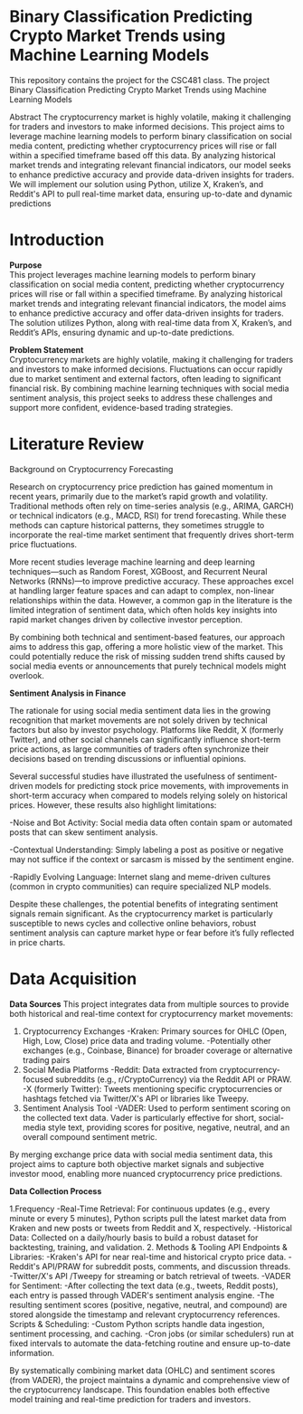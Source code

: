# Binary Classification Predicting Crypto Market Trends using Machine Learning Models
This repository contains the project for the CSC481 class. The project Binary Classification Predicting Crypto Market Trends using Machine Learning Models

Abstract
The cryptocurrency market is highly volatile, making it challenging for traders and investors to make informed decisions. This project aims to leverage machine learning models to perform binary classification on social media content, predicting whether cryptocurrency prices will rise or fall within a specified timeframe based off this data. By analyzing historical market trends and integrating relevant financial indicators, our model seeks to enhance predictive accuracy and provide data-driven insights for traders. We will implement our solution using Python, utilize X, Kraken’s, and Reddit's API to pull real-time market data, ensuring up-to-date and dynamic predictions
# Introduction

**Purpose**  
This project leverages machine learning models to perform binary classification on social media content, predicting whether cryptocurrency prices will rise or fall within a specified timeframe. By analyzing historical market trends and integrating relevant financial indicators, the model aims to enhance predictive accuracy and offer data-driven insights for traders. The solution utilizes Python, along with real-time data from X, Kraken’s, and Reddit’s APIs, ensuring dynamic and up-to-date predictions.

**Problem Statement**  
Cryptocurrency markets are highly volatile, making it challenging for traders and investors to make informed decisions. Fluctuations can occur rapidly due to market sentiment and external factors, often leading to significant financial risk. By combining machine learning techniques with social media sentiment analysis, this project seeks to address these challenges and support more confident, evidence-based trading strategies.

# Literature Review
Background on Cryptocurrency Forecasting

Research on cryptocurrency price prediction has gained momentum in recent years, primarily due to the market’s rapid growth and volatility. Traditional methods often rely on time-series analysis (e.g., ARIMA, GARCH) or technical indicators (e.g., MACD, RSI) for trend forecasting. While these methods can capture historical patterns, they sometimes struggle to incorporate the real-time market sentiment that frequently drives short-term price fluctuations.

More recent studies leverage machine learning and deep learning techniques—such as Random Forest, XGBoost, and Recurrent Neural Networks (RNNs)—to improve predictive accuracy. These approaches excel at handling larger feature spaces and can adapt to complex, non-linear relationships within the data. However, a common gap in the literature is the limited integration of sentiment data, which often holds key insights into rapid market changes driven by collective investor perception.

By combining both technical and sentiment-based features, our approach aims to address this gap, offering a more holistic view of the market. This could potentially reduce the risk of missing sudden trend shifts caused by social media events or announcements that purely technical models might overlook.

**Sentiment Analysis in Finance**

The rationale for using social media sentiment data lies in the growing recognition that market movements are not solely driven by technical factors but also by investor psychology. Platforms like Reddit, X (formerly Twitter), and other social channels can significantly influence short-term price actions, as large communities of traders often synchronize their decisions based on trending discussions or influential opinions.

Several successful studies have illustrated the usefulness of sentiment-driven models for predicting stock price movements, with improvements in short-term accuracy when compared to models relying solely on historical prices. However, these results also highlight limitations:

-Noise and Bot Activity: Social media data often contain spam or automated posts that can skew sentiment analysis.

-Contextual Understanding: Simply labeling a post as positive or negative may not suffice if the context or sarcasm is missed by the sentiment engine.

-Rapidly Evolving Language: Internet slang and meme-driven cultures (common in crypto communities) can require specialized NLP models.

Despite these challenges, the potential benefits of integrating sentiment signals remain significant. As the cryptocurrency market is particularly susceptible to news cycles and collective online behaviors, robust sentiment analysis can capture market hype or fear before it’s fully reflected in price charts.

# Data Acquisition

**Data Sources**
This project integrates data from multiple sources to provide both historical and real-time context for cryptocurrency market movements:
1. Cryptocurrency Exchanges
   -Kraken: Primary sources for OHLC (Open, High, Low, Close) price data and trading volume.
   -Potentially other exchanges (e.g., Coinbase, Binance) for broader coverage or alternative trading pairs
2. Social Media Platforms
   -Reddit: Data extracted from cryptocurrency-focused subreddits (e.g., r/CryptoCurrency) via the Reddit API or PRAW.
   -X (formerly Twitter): Tweets mentioning specific cryptocurrencies or hashtags fetched via Twitter/X's API or libraries like Tweepy.
3. Sentiment Analysis Tool
   -VADER: Used to perform sentiment scoring on the collected text data. Vader is particularly effective for short, social-media style text, providing scores for positive, negative, neutral, and an overall compound sentiment metric.

By merging exchange price data with social media sentiment data, this project aims to capture both objective market signals and subjective investor mood, enabling more nuanced cryptocurrency price predictions.

**Data Collection Process**

1.Frequency
  -Real-Time Retrieval: For continuous updates (e.g., every minute or every 5 minutes), Python scripts pull the latest market data from Kraken and new posts or tweets from Reddit and X, respectively.
  -Historical Data: Collected on a daily/hourly basis to build a robust dataset for backtesting, training, and validation.
2. Methods & Tooling
  API Endpoints & Libraries:
    -Kraken's API for near real-time and historical crypto price data.
    -Reddit's API/PRAW for subreddit posts, comments, and discussion threads.
    -Twitter/X's API /Tweepy for streaming or batch retrieval of tweets.
  -VADER for Sentiment:
    -After collecting the text data (e.g., tweets, Reddit posts), each entry is passed through VADER's sentiment analysis engine.
    -The resulting sentiment scores (positive, negative, neutral, and compound) are stored alongside the timestamp and relevant cryptocurrency references.
  Scripts & Scheduling:
    -Custom Python scripts handle data ingestion, sentiment processing, and caching.
    -Cron jobs (or similar schedulers) run at fixed intervals to automate the data-fetching routine and ensure up-to-date information.

By systematically combining market data (OHLC) and sentiment scores (from VADER), the project maintains a dynamic and comprehensive view of the cryptocurrency landscape. This foundation enables both effective model training and real-time prediction for traders and investors.
